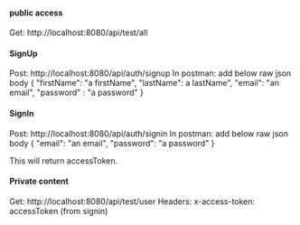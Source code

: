 #### public access
Get: http://localhost:8080/api/test/all

#### SignUp
Post: http://localhost:8080/api/auth/signup
In postman: add below raw json body
{
	"firstName": "a firstName",
	"lastName": a lastName",
    "email": "an email",
    "password" : "a password"
}

#### SignIn
Post: http://localhost:8080/api/auth/signin
In postman: add below raw json body
{
	"email": "an email",
	"password": "a password"
}

This will return accessToken.

#### Private content
Get: http://localhost:8080/api/test/user
Headers:
x-access-token: accessToken (from signin)